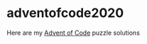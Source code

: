 # adventofcode2020

Here are my [Advent of Code][AoC] puzzle solutions


[AoC]: https://adventofcode.com/
